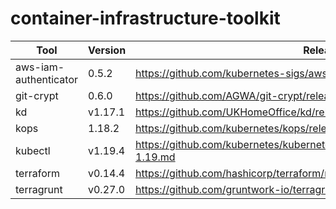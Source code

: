 # container-infrastructure-toolkit

| Tool | Version | Release Notes |
|--|--|--|
| aws-iam-authenticator | 0.5.2 | https://github.com/kubernetes-sigs/aws-iam-authenticator/releases/tag/v0.5.2 |
| git-crypt | 0.6.0 | https://github.com/AGWA/git-crypt/releases/tag/0.6.0 |
| kd | v1.17.1 | https://github.com/UKHomeOffice/kd/releases/tag/v1.17.1 |
| kops | 1.18.2 | https://github.com/kubernetes/kops/releases/tag/v1.18.2 |
| kubectl | v1.19.4 | https://github.com/kubernetes/kubernetes/blob/v1.19.4/CHANGELOG/CHANGELOG-1.19.md |
| terraform | v0.14.4 | https://github.com/hashicorp/terraform/releases/tag/v0.14.4 |
| terragrunt | v0.27.0 | https://github.com/gruntwork-io/terragrunt/releases/tag/v0.27.0 |
